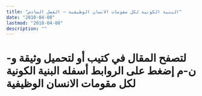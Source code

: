 ```yaml
---
title: "البنية الكونية لكل مقومات الانسان الوظيفية – الفصل السادس"
date: "2018-04-08"
lastmod: "2018-04-08"
description: ""
---
```

# **لتصفح المقال في كتيب أو لتحميل وثيقة و-ن-م إضغط على الروابط أسفله** **البنية الكونية لكل مقومات الانسان الوظيفية**

###